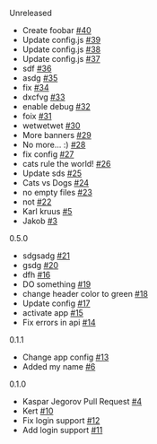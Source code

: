 

Unreleased
* Create foobar [#40](https://github.com/eritikass/alfa-beeta/pull/40)
* Update config.js [#39](https://github.com/eritikass/alfa-beeta/pull/39)
* Update config.js [#38](https://github.com/eritikass/alfa-beeta/pull/38)
* Update config.js [#37](https://github.com/eritikass/alfa-beeta/pull/37)
* sdf [#36](https://github.com/eritikass/alfa-beeta/pull/36)
* asdg [#35](https://github.com/eritikass/alfa-beeta/pull/35)
* fix [#34](https://github.com/eritikass/alfa-beeta/pull/34)
* dxcfvg [#33](https://github.com/eritikass/alfa-beeta/pull/33)
* enable debug [#32](https://github.com/eritikass/alfa-beeta/pull/32)
* foix [#31](https://github.com/eritikass/alfa-beeta/pull/31)
* wetwetwet [#30](https://github.com/eritikass/alfa-beeta/pull/30)
* More banners [#29](https://github.com/eritikass/alfa-beeta/pull/29)
* No more... :) [#28](https://github.com/eritikass/alfa-beeta/pull/28)
* fix config [#27](https://github.com/eritikass/alfa-beeta/pull/27)
* cats rule the world! [#26](https://github.com/eritikass/alfa-beeta/pull/26)
* Update sds [#25](https://github.com/eritikass/alfa-beeta/pull/25)
* Cats vs Dogs [#24](https://github.com/eritikass/alfa-beeta/pull/24)
* no empty files [#23](https://github.com/eritikass/alfa-beeta/pull/23)
* not [#22](https://github.com/eritikass/alfa-beeta/pull/22)
* Karl kruus [#5](https://github.com/eritikass/alfa-beeta/pull/5)
* Jakob [#3](https://github.com/eritikass/alfa-beeta/pull/3)

0.5.0
* sdgsadg [#21](https://github.com/eritikass/alfa-beeta/pull/21)
* gsdg [#20](https://github.com/eritikass/alfa-beeta/pull/20)
* dfh [#16](https://github.com/eritikass/alfa-beeta/pull/16)
* DO something [#19](https://github.com/eritikass/alfa-beeta/pull/19)
* change header color to green [#18](https://github.com/eritikass/alfa-beeta/pull/18)
* Update config [#17](https://github.com/eritikass/alfa-beeta/pull/17)
* activate app [#15](https://github.com/eritikass/alfa-beeta/pull/15)
* Fix errors in api [#14](https://github.com/eritikass/alfa-beeta/pull/14)

0.1.1
* Change app config [#13](https://github.com/eritikass/alfa-beeta/pull/13)
* Added my name [#6](https://github.com/eritikass/alfa-beeta/pull/6)

0.1.0
* Kaspar Jegorov Pull Request [#4](https://github.com/eritikass/alfa-beeta/pull/4)
* Kert [#10](https://github.com/eritikass/alfa-beeta/pull/10)
* Fix login support [#12](https://github.com/eritikass/alfa-beeta/pull/12)
* Add login support [#11](https://github.com/eritikass/alfa-beeta/pull/11)

